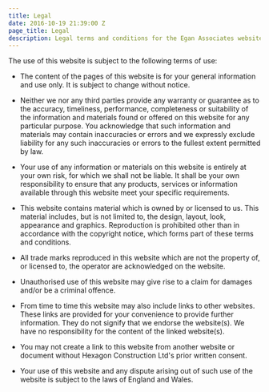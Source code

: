 ```yaml
---
title: Legal
date: 2016-10-19 21:39:00 Z
page_title: Legal
description: Legal terms and conditions for the Egan Associates website
---
```


The use of this website is subject to the following terms of use:

* The content of the pages of this website is for your general information and use only. It is subject to change without notice.

* Neither we nor any third parties provide any warranty or guarantee as to the accuracy, timeliness, performance, completeness or suitability of the information and materials found or offered on this website for any particular purpose. You acknowledge that such information and materials may contain inaccuracies or errors and we expressly exclude liability for any such inaccuracies or errors to the fullest extent permitted by law.

* Your use of any information or materials on this website is entirely at your own risk, for which we shall not be liable. It shall be your own responsibility to ensure that any products, services or information available through this website meet your specific requirements.

* This website contains material which is owned by or licensed to us. This material includes, but is not limited to, the design, layout, look, appearance and graphics. Reproduction is prohibited other than in accordance with the copyright notice, which forms part of these terms and conditions.

* All trade marks reproduced in this website which are not the property of, or licensed to, the operator are acknowledged on the website.

* Unauthorised use of this website may give rise to a claim for damages and/or be a criminal offence.

* From time to time this website may also include links to other websites. These links are provided for your convenience to provide further information. They do not signify that we endorse the website(s). We have no responsibility for the content of the linked website(s).

* You may not create a link to this website from another website or document without Hexagon Construction Ltd's prior written consent.

* Your use of this website and any dispute arising out of such use of the website is subject to the laws of England and Wales.